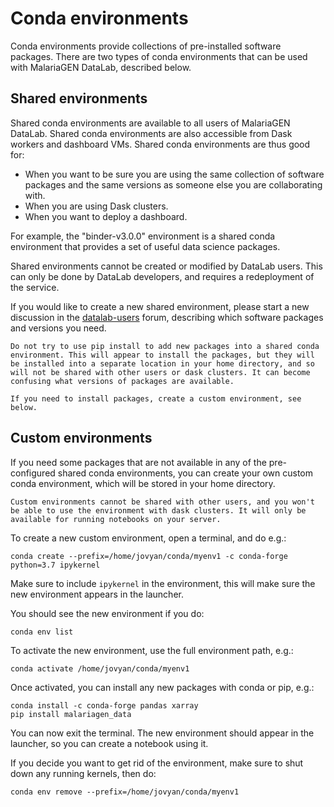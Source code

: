 # Conda environments

Conda environments provide collections of pre-installed software packages. There are two types of conda environments that can be used with MalariaGEN DataLab, described below.

## Shared environments

Shared conda environments are available to all users of MalariaGEN DataLab. Shared conda environments are also accessible from Dask workers and dashboard VMs. Shared conda environments are thus good for:

* When you want to be sure you are using the same collection of software packages and the same versions as someone else you are collaborating with.
* When you are using Dask clusters. 
* When you want to deploy a dashboard.

For example, the "binder-v3.0.0" environment is a shared conda environment that provides a set of useful data science packages.

Shared environments cannot be created or modified by DataLab users. This can only be done by DataLab developers, and requires a redeployment of the service. 

If you would like to create a new shared environment, please start a new discussion in the [datalab-users](https://github.com/orgs/malariagen/teams/datalab-users) forum, describing which software packages and versions you need.

```{warning}
Do not try to use pip install to add new packages into a shared conda environment. This will appear to install the packages, but they will be installed into a separate location in your home directory, and so will not be shared with other users or dask clusters. It can become confusing what versions of packages are available. 

If you need to install packages, create a custom environment, see below.
```

## Custom environments

If you need some packages that are not available in any of the pre-configured shared conda environments, you can create your own custom conda environment, which will be stored in your home directory.

```{note}
Custom environments cannot be shared with other users, and you won't be able to use the environment with dask clusters. It will only be available for running notebooks on your server.
```

To create a new custom environment, open a terminal, and do e.g.:

```
conda create --prefix=/home/jovyan/conda/myenv1 -c conda-forge python=3.7 ipykernel
```

Make sure to include `ipykernel` in the environment, this will make sure the new environment appears in the launcher.

You should see the new environment if you do:

```
conda env list
```

To activate the new environment, use the full environment path, e.g.:

```
conda activate /home/jovyan/conda/myenv1
```

Once activated, you can install any new packages with conda or pip, e.g.:

```
conda install -c conda-forge pandas xarray
pip install malariagen_data
```

You can now exit the terminal. The new environment should appear in the launcher, so you can create a notebook using it.

If you decide you want to get rid of the environment, make sure to shut down any running kernels, then do:

```
conda env remove --prefix=/home/jovyan/conda/myenv1
```

